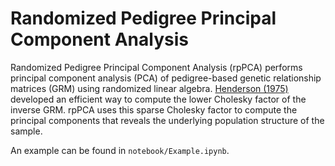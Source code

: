 # Randomized Pedigree Principal Component Analysis

Randomized Pedigree Principal Component Analysis (rpPCA) performs principal component analysis (PCA) of pedigree-based genetic relationship matrices (GRM) using randomized linear algebra.
[Henderson (1975)](https://doi.org/10.3168/jds.S0022-0302(75)84776-X) developed an efficient way to compute the lower Cholesky factor of the inverse GRM.
rpPCA uses this sparse Cholesky factor to compute the principal components that reveals the underlying population structure of the sample.

An example can be found in `notebook/Example.ipynb`.